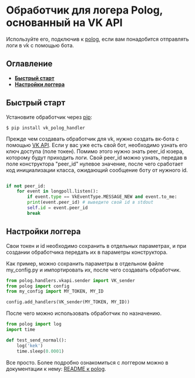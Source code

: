 # Обработчик для логера Polog, основанный на VK API

Используйте его, подключив к [polog](https://github.com/pomponchik/polog), если вам понадобится отправлять логи в vk с помощью бота.

## Оглавление

- [**Быстрый старт**](#быстрый-старт)
- [**Настройки логгера**](#Настройки-логгера)

## Быстрый старт

Установите обработчик через [pip](https://pypi.org/project/polog/):

```
$ pip install vk_polog_handler
```

Прежде чем создавать обработчик для vk, нужно создать вк-бота с помощью [VK API](https://vk.com/dev/bots_docs). Если у вас уже есть свой бот, необходимо узнать его ключ доступа (поле токен). Помимо этого нужно знать peer_id юзера, которому будут приходить логи.
Свой peer_id можно узнать, передав в поле конструктора "peer_id" нулевое значение, после чего сработает код инициализации класса, ожидающий сообщение боту от нужного id.

```python

if not peer_id:
    for event in longpoll.listen():
        if event.type == VkEventType.MESSAGE_NEW and event.to_me:
	    print(event.peer_id) # выведите свой id в stdout
	    self.id = event.peer_id
	    break
```

## Настройки логгера

Свои токен и id необходимо сохранить в отдельных параметрах, и при создании обработчика передать их в параметры конструктора.

Как пример, можно сохранить параметры в отдельном файле my_config.py и импортировать их, после чего создавать обработчик. 

```python
from polog.handlers.vkapi.sender import VK_sender
from polog import config
from my_config import MY_TOKEN, MY_ID

config.add_handlers(VK_sender(MY_TOKEN, MY_ID))
```

После чего можно использовать обработчик по назначению.

```python
from polog import log
import time

def test_send_normal():
    log('kek')
    time.sleep(0.0001)
```

Все просто. Более подробно ознакомиться с логгером можно в документации к нему: [README к polog](https://github.com/pomponchik/polog/blob/master/README.md).
